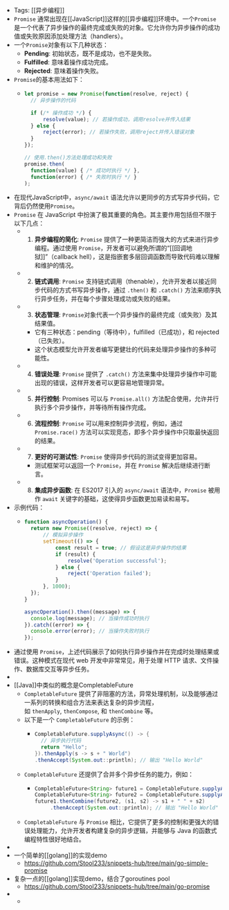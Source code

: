 - Tags: [[异步编程]]
- `Promise` 通常出现在[[JavaScript]]这样的[[异步编程]]环境中。一个`Promise`是一个代表了异步操作的最终完成或失败的对象。它允许你为异步操作的成功值或失败原因添加处理方法（handlers）。
- 一个`Promise`对象有以下几种状态：
	- **Pending**: 初始状态，既不是成功，也不是失败。
	- **Fulfilled**: 意味着操作成功完成。
	- **Rejected**: 意味着操作失败。
- `Promise`的基本用法如下：
	- ```javascript
	  let promise = new Promise(function(resolve, reject) {
	    // 异步操作的代码
	  
	    if (/* 操作成功 */) {
	        resolve(value); // 若操作成功，调用resolve并传入结果
	    } else {
	        reject(error); // 若操作失败，调用reject并传入错误对象
	    }
	  });
	  
	  // 使用.then()方法处理成功和失败
	  promise.then(
	    function(value) { /* 成功时执行 */ },
	    function(error) { /* 失败时执行 */ }
	  );
	  ```
- 在现代JavaScript中，`async/await` 语法允许以更同步的方式写异步代码，它背后仍然使用`Promise`。
- `Promise` 在 JavaScript 中扮演了极其重要的角色。其主要作用包括但不限于以下几点：
	- 1. **异步编程的简化**: `Promise` 提供了一种更简洁而强大的方式来进行异步编程。通过使用 `Promise`，开发者可以避免所谓的“[[回调地狱]]”（callback hell），这是指嵌套多层回调函数而导致代码难以理解和维护的情况。
	- 2. **链式调用**: `Promise` 支持链式调用（thenable），允许开发者以接近同步代码的方式书写异步操作，通过 `.then()` 和 `.catch()` 方法来顺序执行异步任务，并在每个步骤处理成功或失败的结果。
	- 3. **状态管理**: `Promise`对象代表一个异步操作的最终完成（或失败）及其结果值。
		- 它有三种状态：pending（等待中），fulfilled（已成功），和 rejected（已失败）。
		- 这个状态模型允许开发者编写更健壮的代码来处理异步操作的多种可能性。
	- 4. **错误处理**: `Promise` 提供了 `.catch()` 方法来集中处理异步操作中可能出现的错误，这样开发者可以更容易地管理异常。
	- 5. **并行控制**: Promises 可以与 `Promise.all()` 方法配合使用，允许并行执行多个异步操作，并等待所有操作完成。
	- 6. **流程控制**: `Promise` 可以用来控制异步流程，例如，通过 `Promise.race()` 方法可以实现竞态，即多个异步操作中只取最快返回的结果。
	- 7. **更好的可测试性**: `Promise` 使得异步代码的测试变得更加容易。
		- 测试框架可以返回一个 `Promise`，并在 `Promise` 解决后继续进行断言。
	- 8. **集成异步函数**: 在 ES2017 引入的 `async/await` 语法中，`Promise` 被用作 `await` 关键字的基础，这使得异步函数更加易读和易写。
- 示例代码：
	- ```javascript
	  function asyncOperation() {
	    return new Promise((resolve, reject) => {
	        // 模拟异步操作
	        setTimeout(() => {
	            const result = true; // 假设这是异步操作的结果
	            if (result) {
	                resolve('Operation successful');
	            } else {
	                reject('Operation failed');
	            }
	        }, 1000);
	    });
	  }
	  
	  asyncOperation().then((message) => {
	    console.log(message); // 当操作成功时执行
	  }).catch((error) => {
	    console.error(error); // 当操作失败时执行
	  });
	  ```
- 通过使用 `Promise`，上述代码展示了如何执行异步操作并在完成时处理结果或错误。这种模式在现代 web 开发中非常常见，用于处理 HTTP 请求、文件操作、数据库交互等异步任务。
-
- [[Java]]中类似的概念是CompletableFuture
	- `CompletableFuture` 提供了非阻塞的方法，异常处理机制，以及能够通过一系列的转换和组合方法来表达复杂的异步流程，如 `thenApply`, `thenCompose`, 和 `thenCombine` 等。
	- 以下是一个 `CompletableFuture` 的示例：
		- ```java
		  CompletableFuture.supplyAsync(() -> {
		    // 异步执行代码
		    return "Hello";
		  }).thenApply(s -> s + " World")
		  .thenAccept(System.out::println); // 输出 "Hello World"
		  ```
	- `CompletableFuture` 还提供了合并多个异步任务的能力，例如：
		- ```java
		  CompletableFuture<String> future1 = CompletableFuture.supplyAsync(() -> "Hello");
		  CompletableFuture<String> future2 = CompletableFuture.supplyAsync(() -> "World");
		  future1.thenCombine(future2, (s1, s2) -> s1 + " " + s2)
		       .thenAccept(System.out::println); // 输出 "Hello World"
		  ```
	- `CompletableFuture` 与 `Promise` 相比，它提供了更多的控制和更强大的错误处理能力，允许开发者构建复杂的异步逻辑，并能够与 Java 的函数式编程特性很好地结合。
-
- 一个简单的[[golang]]的实现demo
	- https://github.com/Stool233/snippets-hub/tree/main/go-simple-promise
- 复杂一点的[[golang]]实现demo，结合了goroutines pool
	- https://github.com/Stool233/snippets-hub/tree/main/go-promise
-
	-